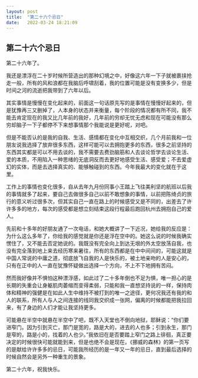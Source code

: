```yaml
---
layout: post
title:  "第二十六个忌日"
date:   2022-03-24 18:21:09
---
```

## 第二十六个忌日


第二十六年了。

我还是漂浮在二十岁时候所营造出的那种幻境之中，好像这六年一下子就被裹挟抢走一般，所有的风和浪都在我脑后呼啸刮着，我的位置可能是没有变换多少，但是时间之河的流逝把我带到了六年以后。

其实事情是慢慢在变化起来的，前面这一句话原先写的是事情在慢慢好起来的，但是犹豫再三又删掉了，人本身的状态并来衡量，每个阶段的情况都有所不同，我不能去肯定现在的我又比几年前的我好，几年前的穷却无忧无虑和现在可能没有那么穷却脑子一下子都停不下来想事情那个我能说是更好呢，对吧。

但是不能否认的是我的自我、生活、感情都在变化中互相交织，几个月前我和一位朋友说我选择了放弃很多东西，这样可能可以去拥抱更多的东西，很多之前坚持的东西其实都是可以不用去谈的，我不需要去费劲脑筋和人去谈论哲学去谈论生活、爱的本质，不用陷入一种思绪的无底洞反而去更好地感受生活、感受爱；不去爱虚幻的实体，而是去选择真实的、能够触碰到的东西。今年我最大的变化就在于这里。

工作上的事情也变化很多，自从去年九月份同事小王踏上飞往美利坚的航班以后我的事情就多了起来，要自己去做很多自己以前不敢想象的事情，以前把陈绮贞的旅行的意义听过很多次，但其实自己一直在路上的时候感受又是不同的，出差去了许许多多的地方，每次的感受都是想立刻结束这段行程最后跑回杭州去拥抱自己的爱人。

先前和十多年的好朋友通了一次电话，和她大概讲了一下近况，她给我的反应是：为什么这么多年了，你给我的感觉就是你还是浮在空中的。她这么说的时候我确实愣住了，又不能去否定她说的。我既没有完全向上到达无垠的外太空放荡自我，也没有完全落到地上来去经历寒来暑往，所有的东西都是在中中间间的，可能这就是中国人常说的中庸之道，彻底放飞自我的人是快乐的，被土地亲吻的人是安心的，只有在正中的人一直在犹豫怀疑做出选择一个方向，不上不下地拥有苦闷。

然而我好像并不惧怕这种漂浮感，如此过了二十多年倒也不足为惧，唯一担心的是长期的失重会让身躯肌肉萎缩而变得柔弱，只能和我一直想坚持说的一样，保持肉体和精神的强健是在如此人生中维持不被打到的唯一之途径，更何况我还有我的和人的联系，所有人与人之间连接的线同我交织成一张网，偏离的时候都能把我拉回来，有了身边的人们才能让我坚持更多。

可能悬在半空中就悬在半空中了吧，既不入天堂也不倒向地狱，耶稣说：“你们要进窄门。因为引到灭亡，那门是宽的，路是大的，进去的人也多；引到永生，那门是窄的，路是小的，找着的人也少。”我依旧在是否要踏上窄门之路上徘徊，真正要决定的时候很快可能就能到来，但是也绝不会是现在。《挪威的森林》的第一页写的是献给许许多多的忌日，可能我所经历的是一年又一年的忌日，直到最后选择的时候自然会是另外一种重生的景象。

第二十六年，祝我快乐。

